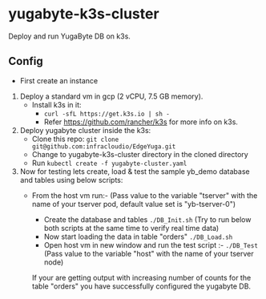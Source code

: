 # yugabyte-k3s-cluster
Deploy and run YugaByte DB on k3s.

## Config
* First create an instance
1. Deploy a standard vm in gcp (2 vCPU, 7.5 GB memory).
    * Install k3s in it: 
        * ``` curl -sfL https://get.k3s.io | sh - ```
        * Refer https://github.com/rancher/k3s for more info on k3s.
2. Deploy yugabyte cluster inside the k3s:
    * Clone this repo: ``` git clone git@github.com:infracloudio/EdgeYuga.git ```
    * Change to yugabyte-k3s-cluster directory in the cloned directory
    * Run ``` kubectl create -f yugabyte-cluster.yaml ```
3. Now for testing lets create, load & test the sample yb_demo database and tables using below scripts:
    * From the host vm run:-
    (Pass value to the variable "tserver" with the name of your tserver pod, default value set is "yb-tserver-0")
        * Create the database and tables
        ``` ./DB_Init.sh ``` 
        (Try to run below both scripts at the same time to verify real time data)
        * Now start loading the data in table "orders" 
        ``` ./DB_Load.sh ```
        * Open host vm in new window and run the test script :-
        ``` ./DB_Test ``` 
        (Pass value to the variable "host" with the name of your tserver node)
        
        If your are getting output with increasing number of counts for the table "orders" you have successfully configured the yugabyte DB.


